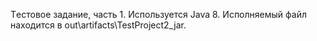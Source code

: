Tестовое задание, часть 1. Используется Java 8. Исполняемый файл находится в out\artifacts\TestProject2_jar.

